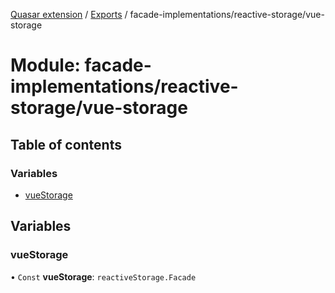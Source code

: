 [Quasar extension](../index.md) / [Exports](../modules.md) / facade-implementations/reactive-storage/vue-storage

# Module: facade-implementations/reactive-storage/vue-storage

## Table of contents

### Variables

- [vueStorage](facade_implementations_reactive_storage_vue_storage.md#vuestorage)

## Variables

### vueStorage

• `Const` **vueStorage**: `reactiveStorage.Facade`
